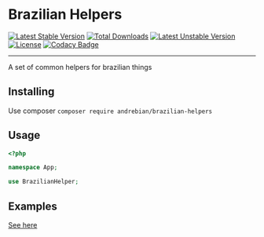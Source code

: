 # Brazilian Helpers

[![Latest Stable Version](https://poser.pugx.org/andrebian/brazilian-helpers/v/stable.svg)](https://packagist.org/packages/andrebian/brazilian-helpers) [![Total Downloads](https://poser.pugx.org/andrebian/brazilian-helpers/downloads.svg)](https://packagist.org/packages/andrebian/brazilian-helpers) [![Latest Unstable Version](https://poser.pugx.org/andrebian/brazilian-helpers/v/unstable.svg)](https://packagist.org/packages/andrebian/brazilian-helpers) [![License](https://poser.pugx.org/andrebian/brazilian-helpers/license.svg)](https://packagist.org/packages/andrebian/brazilian-helpers)
[![Codacy Badge](https://api.codacy.com/project/badge/grade/a6e6df19bd5649b6bc3cf65aea94a4c8)](https://www.codacy.com/app/andrecardosodev/brazilian-helpers)


----------


A set of common helpers for brazilian things


## Installing

Use composer `composer require andrebian/brazilian-helpers`


## Usage 

```php
<?php 

namespace App;

use BrazilianHelper;
```   

## Examples

[See here][1]


[1]: https://github.com/andrebian/brazilian-helpers/blob/master/EXAMPLES.md
